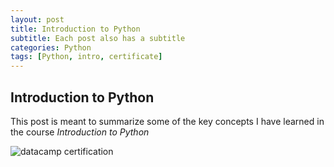 ```yaml
---
layout: post
title: Introduction to Python
subtitle: Each post also has a subtitle
categories: Python
tags: [Python, intro, certificate]
---
```


## Introduction to Python



This post is meant to summarize some of the key concepts I have learned in the course *Introduction to Python*




![datacamp certification](/assets/images/banners/datacamp_certificate_dummy.jpg)

